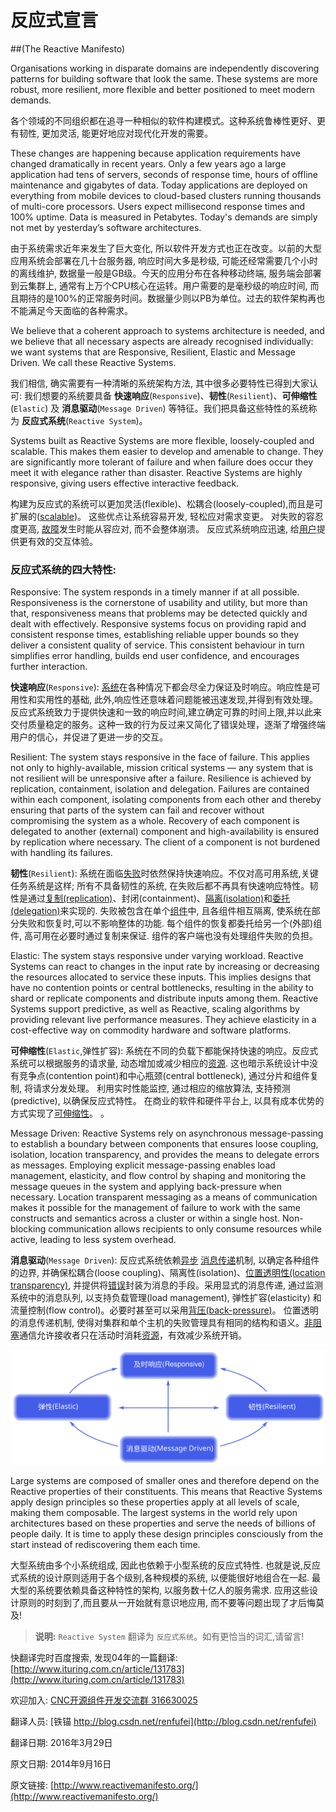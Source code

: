 # 反应式宣言

##(The Reactive Manifesto)


Organisations working in disparate domains are independently discovering patterns for building software that look the same. These systems are more robust, more resilient, more flexible and better positioned to meet modern demands.

各个领域的不同组织都在追寻一种相似的软件构建模式。这种系统鲁棒性更好、更有韧性, 更加灵活, 能更好地应对现代化开发的需要。


These changes are happening because application requirements have changed dramatically in recent years. Only a few years ago a large application had tens of servers, seconds of response time, hours of offline maintenance and gigabytes of data. Today applications are deployed on everything from mobile devices to cloud-based clusters running thousands of multi-core processors. Users expect millisecond response times and 100% uptime. Data is measured in Petabytes. Today's demands are simply not met by yesterday’s software architectures.


由于系统需求近年来发生了巨大变化, 所以软件开发方式也正在改变。以前的大型应用系统会部署在几十台服务器, 响应时间大多是秒级, 可能还经常需要几个小时的离线维护, 数据量一般是GB级。今天的应用分布在各种移动终端, 服务端会部署到云集群上, 通常有上万个CPU核心在运转。用户需要的是毫秒级的响应时间, 而且期待的是100%的正常服务时间。数据量少则以PB为单位。过去的软件架构再也不能满足今天面临的各种需求。



We believe that a coherent approach to systems architecture is needed, and we believe that all necessary aspects are already recognised individually: we want systems that are Responsive, Resilient, Elastic and Message Driven. We call these Reactive Systems.


我们相信, 确实需要有一种清晰的系统架构方法, 其中很多必要特性已得到大家认可: 我们想要的系统要具备 **快速响应**(`Responsive`)、**韧性**(`Resilient`)、**可伸缩性**(`Elastic`) 及 **消息驱动**(`Message Driven`) 等特征。我们把具备这些特性的系统称为 **反应式系统**(`Reactive System`)。



Systems built as Reactive Systems are more flexible, loosely-coupled and scalable. This makes them easier to develop and amenable to change. They are significantly more tolerant of failure and when failure does occur they meet it with elegance rather than disaster. Reactive Systems are highly responsive, giving users effective interactive feedback.

构建为反应式的系统可以更加灵活(flexible)、松耦合(loosely-coupled),而且是可扩展的([scalable](http://www.reactivemanifesto.org/glossary#Scalability))。 这些优点让系统容易开发, 轻松应对需求变更。 对失败的容忍度更高, [故障](http://www.reactivemanifesto.org/glossary#Failure)发生时能从容应对, 而不会整体崩溃。 反应式系统响应迅速, 给[用户](http://www.reactivemanifesto.org/glossary#User)提供更有效的交互体验。


### 反应式系统的四大特性:


Responsive: The system responds in a timely manner if at all possible. Responsiveness is the cornerstone of usability and utility, but more than that, responsiveness means that problems may be detected quickly and dealt with effectively. Responsive systems focus on providing rapid and consistent response times, establishing reliable upper bounds so they deliver a consistent quality of service. This consistent behaviour in turn simplifies error handling, builds end user confidence, and encourages further interaction.

**快速响应**(`Responsive`): [系统](http://www.reactivemanifesto.org/glossary#System)在各种情况下都会尽全力保证及时响应。响应性是可用性和实用性的基础, 此外,响应性还意味着问题能被迅速发现,并得到有效处理。反应式系统致力于提供快速和一致的响应时间,建立确定可靠的时间上限,并以此来交付质量稳定的服务。这种一致的行为反过来又简化了错误处理，逐渐了增强终端用户的信心，并促进了更进一步的交互。



Resilient: The system stays responsive in the face of failure. This applies not only to highly-available, mission critical systems — any system that is not resilient will be unresponsive after a failure. Resilience is achieved by replication, containment, isolation and delegation. Failures are contained within each component, isolating components from each other and thereby ensuring that parts of the system can fail and recover without compromising the system as a whole. Recovery of each component is delegated to another (external) component and high-availability is ensured by replication where necessary. The client of a component is not burdened with handling its failures.

**韧性**(`Resilient`): 系统在面临[失败](http://www.reactivemanifesto.org/glossary#Failure)时依然保持快速响应。不仅对高可用系统,关键任务系统是这样; 所有不具备韧性的系统, 在失败后都不再具有快速响应特性。韧性是通过[复制(replication)](http://www.reactivemanifesto.org/glossary#Replication)、封闭(containment)、[隔离(isolation)](http://www.reactivemanifesto.org/glossary#Isolation)和[委托(delegation)](http://www.reactivemanifesto.org/glossary#Delegation)来实现的. 失败被包含在单个[组件](http://www.reactivemanifesto.org/glossary#Component)中, 且各组件相互隔离, 使系统在部分失败和恢复时,可以不影响整体的功能. 每个组件的恢复都委托给另一个(外部)组件, 高可用在必要时通过复制来保证. 组件的客户端也没有处理组件失败的负担。


Elastic: The system stays responsive under varying workload. Reactive Systems can react to changes in the input rate by increasing or decreasing the resources allocated to service these inputs. This implies designs that have no contention points or central bottlenecks, resulting in the ability to shard or replicate components and distribute inputs among them. Reactive Systems support predictive, as well as Reactive, scaling algorithms by providing relevant live performance measures. They achieve elasticity in a cost-effective way on commodity hardware and software platforms.

**可伸缩性**(`Elastic`,弹性扩容): 系统在不同的负载下都能保持快速的响应。反应式系统可以根据服务的请求量, 动态增加或减少相应的[资源](http://www.reactivemanifesto.org/glossary#Resource). 这也暗示系统设计中没有竞争点(contention point)和中心瓶颈(central bottleneck), 通过分片和组件复制, 将请求分发处理。 利用实时性能监控, 通过相应的缩放算法, 支持预测(predictive), 以确保反应式特性。 在商业的软件和硬件平台上, 以具有成本优势的方式实现了[可伸缩性](http://www.reactivemanifesto.org/glossary#Elasticity)。
。


Message Driven: Reactive Systems rely on asynchronous message-passing to establish a boundary between components that ensures loose coupling, isolation, location transparency, and provides the means to delegate errors as messages. Employing explicit message-passing enables load management, elasticity, and flow control by shaping and monitoring the message queues in the system and applying back-pressure when necessary. Location transparent messaging as a means of communication makes it possible for the management of failure to work with the same constructs and semantics across a cluster or within a single host. Non-blocking communication allows recipients to only consume resources while active, leading to less system overhead.

**消息驱动**(`Message Driven`): 反应式系统依赖[异步](http://www.reactivemanifesto.org/glossary#Asynchronous) [消息传递](http://www.reactivemanifesto.org/glossary#Message-Driven)机制, 以确定各种组件的边界, 并确保松耦合(loose coupling)、隔离性(isolation)、[位置透明性(location transparency)](http://www.reactivemanifesto.org/glossary#Location-Transparency), 并提供将[错误](http://www.reactivemanifesto.org/glossary#Failure)封装为消息的手段。采用显式的消息传递, 通过监测系统中的消息队列, 以支持负载管理(load management), 弹性扩容(elasticity) 和流量控制(flow control)。必要时甚至可以采用[背压(back-pressure)](http://www.reactivemanifesto.org/glossary#Back-Pressure)。 位置透明的消息传递机制, 使得对集群和单个主机的失败管理具有相同的结构和语义。[非阻塞](http://www.reactivemanifesto.org/glossary#Non-Blocking)通信允许接收者只在活动时消耗[资源](http://www.reactivemanifesto.org/glossary#Resource)，有效减少系统开销。


<img src="01_reactive-traits.svg" style="width: 600px;">




Large systems are composed of smaller ones and therefore depend on the Reactive properties of their constituents. This means that Reactive Systems apply design principles so these properties apply at all levels of scale, making them composable. The largest systems in the world rely upon architectures based on these properties and serve the needs of billions of people daily. It is time to apply these design principles consciously from the start instead of rediscovering them each time.

大型系统由多个小系统组成, 因此也依赖于小型系统的反应式特性. 也就是说,反应式系统的设计原则适用于各个级别,各种规模的系统, 以便能很好地组合在一起. 最大型的系统要依赖具备这种特性的架构, 以服务数十亿人的服务需求. 应用这些设计原则的时刻到了,而且要从一开始就有意识地应用, 而不要等问题出现了才后悔莫及!


> **说明:** `Reactive System` 翻译为 `反应式系统`。如有更恰当的词汇,请留言!


快翻译完时百度搜索, 发现04年的一篇翻译: [http://www.ituring.com.cn/article/131783](http://www.ituring.com.cn/article/131783)


欢迎加入: [CNC开源组件开发交流群 316630025](http://jq.qq.com/?_wv=1027&k=Z4v6kn)


翻译人员: [铁锚 http://blog.csdn.net/renfufei](http://blog.csdn.net/renfufei)


翻译日期: 2016年3月29日

原文日期: 2014年9月16日

原文链接: [http://www.reactivemanifesto.org/](http://www.reactivemanifesto.org/)





